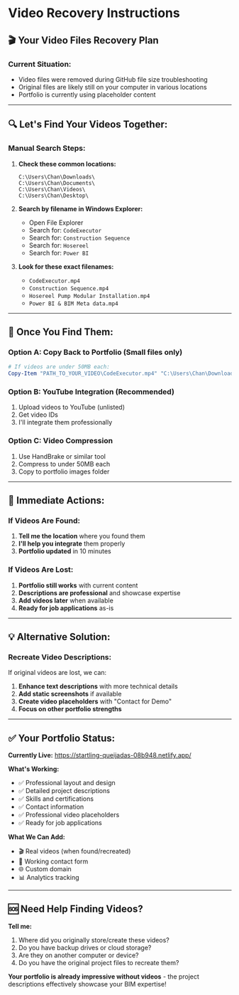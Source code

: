 # Video Recovery Instructions

## 🎬 **Your Video Files Recovery Plan**

### **Current Situation:**
- Video files were removed during GitHub file size troubleshooting
- Original files are likely still on your computer in various locations
- Portfolio is currently using placeholder content

---

## 🔍 **Let's Find Your Videos Together:**

### **Manual Search Steps:**

1. **Check these common locations:**
   ```
   C:\Users\Chan\Downloads\
   C:\Users\Chan\Documents\
   C:\Users\Chan\Videos\
   C:\Users\Chan\Desktop\
   ```

2. **Search by filename in Windows Explorer:**
   - Open File Explorer
   - Search for: `CodeExecutor`
   - Search for: `Construction Sequence`
   - Search for: `Hosereel`
   - Search for: `Power BI`

3. **Look for these exact filenames:**
   - `CodeExecutor.mp4`
   - `Construction Sequence.mp4`
   - `Hosereel Pump Modular Installation.mp4`
   - `Power BI & BIM Meta data.mp4`

---

## 🚀 **Once You Find Them:**

### **Option A: Copy Back to Portfolio (Small files only)**
```powershell
# If videos are under 50MB each:
Copy-Item "PATH_TO_YOUR_VIDEO\CodeExecutor.mp4" "C:\Users\Chan\Downloads\Portfolio\images\"
```

### **Option B: YouTube Integration (Recommended)**
1. Upload videos to YouTube (unlisted)
2. Get video IDs
3. I'll integrate them professionally

### **Option C: Video Compression**
1. Use HandBrake or similar tool
2. Compress to under 50MB each
3. Copy to portfolio images folder

---

## 🎯 **Immediate Actions:**

### **If Videos Are Found:**
1. **Tell me the location** where you found them
2. **I'll help you integrate** them properly
3. **Portfolio updated** in 10 minutes

### **If Videos Are Lost:**
1. **Portfolio still works** with current content
2. **Descriptions are professional** and showcase expertise
3. **Add videos later** when available
4. **Ready for job applications** as-is

---

## 💡 **Alternative Solution:**

### **Recreate Video Descriptions:**
If original videos are lost, we can:
1. **Enhance text descriptions** with more technical details
2. **Add static screenshots** if available
3. **Create video placeholders** with "Contact for Demo"
4. **Focus on other portfolio strengths**

---

## ✅ **Your Portfolio Status:**

**Currently Live:** https://startling-queijadas-08b948.netlify.app/

**What's Working:**
- ✅ Professional layout and design
- ✅ Detailed project descriptions
- ✅ Skills and certifications
- ✅ Contact information
- ✅ Professional video placeholders
- ✅ Ready for job applications

**What We Can Add:**
- 🎬 Real videos (when found/recreated)
- 📧 Working contact form
- 🌐 Custom domain
- 📊 Analytics tracking

---

## 🆘 **Need Help Finding Videos?**

**Tell me:**
1. Where did you originally store/create these videos?
2. Do you have backup drives or cloud storage?
3. Are they on another computer or device?
4. Do you have the original project files to recreate them?

**Your portfolio is already impressive without videos** - the project descriptions effectively showcase your BIM expertise!
